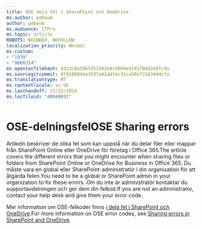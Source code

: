 ```yaml
---
title: OSE dela fel i SharePoint och OneDrive
ms.author: pebaum
author: pebaum
ms.audience: ITPro
ms.topic: article
ROBOTS: NOINDEX, NOFOLLOW
localization_priority: Normal
ms.custom:
- "1939"
- "9000314"
ms.openlocfilehash: 4322c8a106f453592e4c9660e9291704d2d8fc9a
ms.sourcegitcommit: 0f0186044a3597e42ad14c32ca58e7224344dcfa
ms.translationtype: MT
ms.contentlocale: sv-SE
ms.lasthandoff: 12/15/2019
ms.locfileid: "40049031"
---
```

# <a name="ose-sharing-errors"></a><span data-ttu-id="4f3cb-102">OSE-delningsfel</span><span class="sxs-lookup"><span data-stu-id="4f3cb-102">OSE Sharing errors</span></span>

<span data-ttu-id="4f3cb-103">Artikeln beskriver de olika fel som kan uppstå när du delar filer eller mappar från SharePoint Online eller OneDrive för företag i Office 365.</span><span class="sxs-lookup"><span data-stu-id="4f3cb-103">The article covers the different errors that you might encounter when sharing files or folders from SharePoint Online or OneDrive for Business in Office 365.</span></span> <span data-ttu-id="4f3cb-104">Du måste vara en global eller SharePoint-administratör i din organisation för att åtgärda felen.</span><span class="sxs-lookup"><span data-stu-id="4f3cb-104">You need to be a global or SharePoint admin in your organization to fix these errors.</span></span> <span data-ttu-id="4f3cb-105">Om du inte är administratör kontaktar du supportavdelningen och ger dem din felkod.</span><span class="sxs-lookup"><span data-stu-id="4f3cb-105">If you are not an administrator, contact your help desk and give them your error code.</span></span>

<span data-ttu-id="4f3cb-106">Mer information om OSE-felkoder finns [i dela fel i SharePoint och OneDrive](https://docs.microsoft.com/sharepoint/sharepoint-onedrive-error-message).</span><span class="sxs-lookup"><span data-stu-id="4f3cb-106">For more information on OSE error codes, see [Sharing errors in SharePoint and OneDrive](https://docs.microsoft.com/sharepoint/sharepoint-onedrive-error-message).</span></span>
